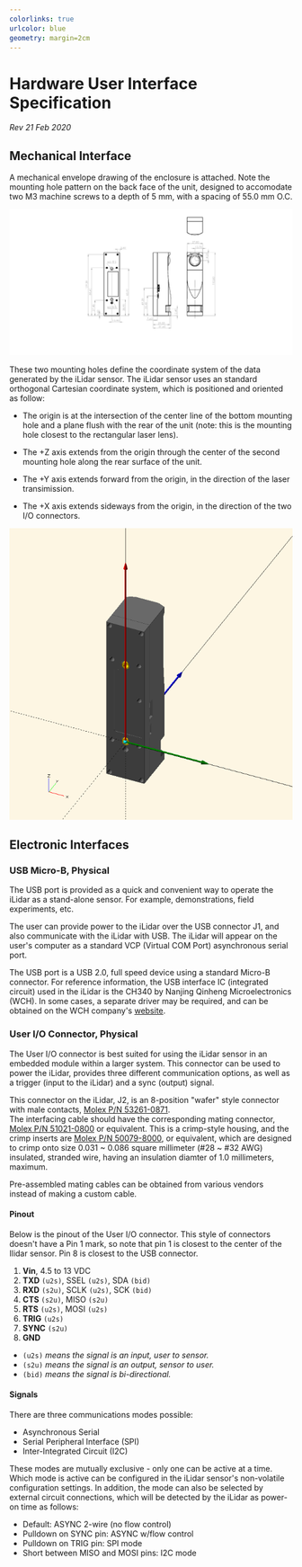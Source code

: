 ```yaml
---
colorlinks: true
urlcolor: blue
geometry: margin=2cm
---
```


# Hardware User Interface Specification

_Rev 21 Feb 2020_


## Mechanical Interface

A mechanical envelope drawing of the enclosure is attached.
Note the mounting hole pattern on the back face of the unit, 
designed to accomodate two M3 machine screws to a depth of 5 mm,
with a spacing of 55.0 mm O.C.

![Enclosure Envelope Drawing](images/191205-sensor-module-asm-2-draw.jpg)

These two mounting holes define the coordinate system of the data
generated by the iLidar sensor.  The iLidar sensor uses an standard 
orthogonal Cartesian coordinate system, which is positioned and 
oriented as follow:

  * The origin is at the intersection of the center line of the bottom
    mounting hole and a plane flush with the rear of the unit (note:
    this is the mounting hole closest to the rectangular laser lens).  

  * The +Z axis extends from the origin through the center of the second
    mounting hole along the rear surface of the unit.  

  * The +Y axis extends forward from the origin, in the direction of the
    laser transimission.  

  * The +X axis extends sideways from the origin, in the direction of
    the two I/O connectors.

![Coordinate System Definition](images/sensor-axes-sketch.png)


## Electronic Interfaces

### USB Micro-B, Physical

The USB port is provided as a quick and convenient way to operate the
iLidar as a stand-alone sensor.  For example, demonstrations, field
experiments, etc.

The user can provide power to the iLidar over the USB connector J1, and
also communicate with the iLidar with USB.  The iLidar will appear on
the user's computer as a standard VCP (Virtual COM Port) asynchronous
serial port. 

The USB port is a USB 2.0, full speed device using a standard Micro-B connector.
For reference information, the USB interface IC (integrated circuit) used in
the iLidar is the CH340 by Nanjing Qinheng Microelectronics (WCH).  In
some cases, a separate driver may be required, and can be obtained on
the WCH company's [website](http://www.wch-ic.com).


### User I/O Connector, Physical

The User I/O connector is best suited for using the iLidar sensor in an
embedded module within a larger system.  This connector can be used to
power the iLidar, provides three different communication options, as
well as a trigger (input to the iLidar) and a sync (output) signal.

This connector on the iLidar, J2, is an 8-position "wafer" style connector
with male contacts, [Molex P/N 53261-0871](https://www.molex.com/molex/products/part-detail/pcb_headers/0532610871).  
The interfacing cable should have the corresponding mating connector, 
[Molex P/N 51021-0800](https://www.molex.com/molex/products/part-detail/crimp_housings/0510210800) or equivalent.
This is a crimp-style housing, and the crimp inserts are 
[Molex P/N
50079-8000](https://www.molex.com/molex/products/part-detail/crimp_terminals/0500798000),
or equivalent, which are designed to crimp onto size 0.031 ~ 0.086
square millimeter (#28 ~ #32 AWG) insulated, stranded wire, having an 
insulation diamter of 1.0 millimeters, maximum.

Pre-assembled mating cables can be obtained from various vendors instead of
making a custom cable.

#### Pinout

Below is the pinout of the User I/O connector.  This style of connectors
doesn't have a Pin 1 mark, so note that pin 1 is closest to the center
of the Ilidar sensor.  Pin 8 is closest to the USB connector.

  1.  __Vin__, 4.5 to 13 VDC 
  2.  __TXD__ `(u2s)`, SSEL `(u2s)`, SDA `(bid)`
  3.  __RXD__ `(s2u)`, SCLK `(u2s)`, SCK `(bid)`
  4.  __CTS__ `(s2u)`, MISO `(s2u)`
  5.  __RTS__ `(u2s)`, MOSI `(u2s)`
  6.  __TRIG__ `(u2s)`
  7.  __SYNC__ `(s2u)`
  8.  __GND__

  * `(u2s)` *means the signal is an input, user to sensor.*
  * `(s2u)` *means the signal is an output, sensor to user.*
  * `(bid)` *means the signal is bi-directional.*

#### Signals

There are three communications modes possible:

  * Asynchronous Serial
  * Serial Peripheral Interface (SPI)
  * Inter-Integrated Circuit (I2C)

These modes are mutually exclusive - only one can be active at a time.  
Which mode is active can be configured in the iLidar sensor's non-volatile
configuration settings.  In addition, the mode can also be selected by
external circuit connections, which will be detected by the
iLidar as power-on time as follows:

  * Default: ASYNC 2-wire (no flow control)
  * Pulldown on SYNC pin: ASYNC w/flow control
  * Pulldown on TRIG pin: SPI mode
  * Short between MISO and MOSI pins: I2C mode













